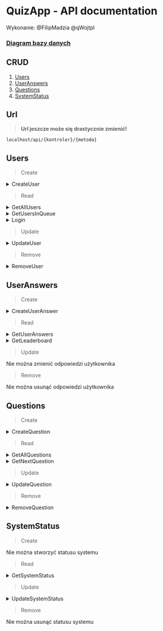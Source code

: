 # QuizApp - API documentation
Wykonanie: @FilipMadzia @qWojtpl

### [Diagram bazy danych](https://dbdiagram.io/d/Festiwal_nauki_quiz_elim-65943ee2ac844320ae1cfdb2)

## CRUD
1. [Users](#users)
2. [UserAnswers](#useranswers)
3. [Questions](#questions)
4. [SystemStatus](#systemstatus)

## Url

> **Url jeszcze może się drastycznie zmienić!**

`localhost/api/{kontroler}/{metoda}`

## Users
> Create

<details><summary>CreateUser</summary>
    
### Url:

`POST: localhost/api/users/CreateUser/`

### Co przyjmuje:

W body

```json
{
    "api_key": "administrator-api-key",
    "user": {
        "name": "John",
        "surname": "Smith",
        "password": 123
    }
}
```

### Co zwraca:

```txt
401 - API key nie należy do admina lub admin nie zalogowany
500 - błąd podczas tworzenia nowego użytkownika
201 - sukces
```

</details>

> Read

<details><summary>GetAllUsers</summary>
    
### Url:

`GET: localhost/api/users/GetAllUsers/{adminApiKey}`

### Co przyjmuje:

`localhost/api/users/GetAllUsers/admin-api-key`

### Co zwraca:

```txt
401 - API key nie należy do admina lub admin nie zalogowany
200 - sukces i tablicę użytkowników
```

```json
[
    {
        "user_id": 0,
        "name": "John",
        "surname": "Smith",
        "login": "john.smith",
        "status": 0
    },
    {
        "user_id": 1,
        "name": "Will",
        "surname": "Hutcherson",
        "login": "will.hutcherson",
        "status": 0
    },
    {
        "user_id": 2,
        "name": "Kamil",
        "surname": "Zdun",
        "login": "kamil.zdun",
        "status": 0
    }
]
```

</details>

<details><summary>GetUsersInQueue</summary>
    
### Url:

`GET: localhost/api/users/GetUsersInQueue/{apiKey}`

### Co przyjmuje:

`localhost/api/users/GetUsersInQueue/api-key`

### Co zwraca:

```txt
400 - użytkownik o podanym API key nie istnieje lub nie jest zalogowany
200 - sukces i listę użytkowników w kolejce
```

```json
[
    {
        "user_id": 0,
        "name": "John",
        "surname": "Smith"
    },
    {
        "user_id": 1,
        "name": "Will",
        "surname": "Hutcherson"
    },
    {
        "user_id": 2,
        "name": "Kamil",
        "surname": "Zdun"
    }
]
```

</details>

<details><summary>Login</summary>

### Url:

`POST: localhost/api/users/Login/`

### Co przyjmuje:

```js
{
    "login": "login",
    "password": "password"
}
```

### Co zwraca:

```txt
400 - nie znaleziono użytkownika o takim loginie i haśle
403 - status systemu = 0 (nie dotyczy adminów)
200 - sukces i dane użytkownika

```

```json
{
    "user_id": 0,
    "account_type": 0,
    "name": "John",
    "surname": "Smith",
    "login": "john.smith",
    "status": 0
}
```

</details>

> Update

<details><summary>UpdateUser</summary>
    
### Url:

`PUT: localhost/api/users/UpdateUser/`

### Co przyjmuje:

W body

```json
{
    "user_id": 0,
    "api_key": "admin-api-key",
    "user": {
        "name": "new-name",
        "surname": "new-surname",
        "password": "new-password",
        "status": 0
    }
} 
```

### Co zwraca:

```txt
401 - API key nie należy do admina lub admin nie zalogowany
400 - nie ma użytkownika o podanym id
500 - błąd podczas aktualizowania użytkownika
204 - sukces
```

</details>

> Remove

<details><summary>RemoveUser</summary>
    
### Url:

`DELETE: localhost/api/users/RemoveUser/{adminApiKey}/{userId}`

### Co przyjmuje:

`localhost/api/users/RemoveUser/admin-api-key/user-id`

### Co zwraca:

```txt
401 - API key nie należy do admina lub admin nie zalogowany
204 - sukces
```

</details>

## UserAnswers

> Create

<details><summary>CreateUserAnswer</summary>
    
### Url:

`POST: localhost/api/useranswers/CreateUserAnswer/`

### Co przyjmuje:

W body

```json
{
    "question_id": 1,
    "chosen_option": 1,
    "api_key": "api-key"
} 
```

### Co zwraca:

```txt
400 - użytkownik o podanym API key nie istnieje lub nie jest zalogowany
403 - status systemu jest inny niż 2
500 - błąd podczas tworzenia odpowiedzi użytkownika
201 - sukces
```

</details>

> Read

<details><summary>GetUserAnswers</summary>
    
### Url:

`GET: localhost/api/useranswers/GetUserAnswers/{api-key}/{id}`

### Co przyjmuje:

`localhost/api/useranswers/GetUserAnswers/administrator-api-key/1`

### Co zwraca:

```txt
401 - API key nie należy do admina lub admin nie zalogowany
200 - sukces
```

```json
[
    {
        "question": {
            "text": "Pytanie",
            "options": [
                "Opcja 1",
                "Opcja 2",
                "Opcja 3",
                "Opcja 4"
            ],
            "correct_answer": 0,
            "available_time": 0
        },
        "chosen_option": 2,
        "start_time": 84237423854,
        "end_time": 84237423860
    },
    {
        "question": {
            "text": "Pytanie",
            "options": [
                "Opcja 1",
                "Opcja 2",
                "Opcja 3",
                "Opcja 4"
            ],
            "correct_answer": 0,
            "available_time": 0
        },
        "chosen_option": NULL,
        "start_time": 84237423854,
        "end_time": NULL
    },
    {
        "question": {
            "text": "Pytanie",
            "options": [
                "Opcja 1",
                "Opcja 2",
                "Opcja 3",
                "Opcja 4"
            ],
            "correct_answer": 0,
            "available_time": 0
        },
        "chosen_option": 1,
        "start_time": 84237423854,
        "end_time": 84237423860
    }
]
```

</details>

<details><summary>GetLeaderboard</summary>
    
### Url:

`GET: localhost/api/useranswers/GetLeaderboard/{apiKey}`

### Co przyjmuje:

`localhost/api/useranswers/GetLeaderboard/user-api-key`

### Co zwraca:

```txt
400 - użytkownik o podanym API key nie istnieje lub nie jest zalogowany
403 - status systemu jest inny niż 3 (wyniki)
200 - sukces i listę użytkowników posortowaną malejąco według ilości poprawnych odpowiedzi oraz rosnącą według czasu zakończenia
```

```json
[
    {
        "user": {
            "id": 2,
            "name": "Kamil",
            "surname": "Zdun",
            "start_time": "2024-04-03T21:58:16.7271061",
            "end_time": "2024-04-10T21:15:55.9540494"
        },
        "correct_answers": 4,
        "wrong_answers": 1
    },
    {
        "user": {
            "id": 5,
            "name": "Adam",
            "surname": "Nowak",
            "start_time": "2024-04-03T21:58:16.7271061",
            "end_time": "2024-04-10T21:19:12.9540494"
        },
        "correct_answers": 3,
        "wrong_answers": 2
    }
]
```

</details>

> Update

Nie można zmienić odpowiedzi użytkownika

> Remove

Nie można usunąć odpowiedzi użytkownika

## Questions

> Create

<details><summary>CreateQuestion</summary>
    
### Url:

`POST: localhost/api/questions/CreateQuestion/`

### Co przyjmuje:

W body

```json
{
    "api_key": "administrator-api-key",
    "question": {
        "text": "Pytanie",
        "options": [
            "Opcja 1",
            "Opcja 2",
            "Opcja 3",
            "Opcja 4"
        ],
        "correct_answer": 0,
        "available_time": 0
    }
} 
```

### Co zwraca:

```txt
401 - API key nie należy do admina lub admin nie zalogowany
500 - coś poszło nie tak podczas dodawanie pytania do bazy danych
201 - sukces
```

</details>

> Read

<details><summary>GetAllQuestions</summary>
    
### Url:

`GET: localhost/api/questions/GetAllQuestions/{apiKey}`

### Co przyjmuje:

`localhost/api/questions/GetAllQuestions/administrator-api-key`

### Co zwraca:

```txt
401 - API key nie należy do admina lub admin nie zalogowany
200 - tablica wszystkich pytań
```

```json
[
    {
        "question_id": 1,
        "text": "Pytanie",
        "options": [
            "Opcja 1",
            "Opcja 2",
            "Opcja 3",
            "Opcja 4"
        ],
        "correct_answer": 2,
        "available_time": 0
    },
    {
        "question_id": 2,
        "text": "Pytanie2",
        "options": [
            "Opcja 1",
            "Opcja 2",
            "Opcja 3",
            "Opcja 4"
        ],
        "correct_answer": 0,
        "available_time": 0
    }
]
```

</details>

<details><summary>GetNextQuestion</summary>
    
### Url:

`GET: localhost/api/questions/GetNextQuestion/{apiKey}`

### Co przyjmuje:

`localhost/api/questions/GetNextQuestion/admin-api-key`

### Co zwraca:

```txt
400 - użytkownik o podanym API key nie istnieje lub nie jest zalogowany
403 - status systemu jest inny niż 2 (quiz)
405 - użytkownik odpowiedział już na wszystkie pytania
200 - następne pytanie
```

```json
{
    "id": 1,
    "text": "Pytanie",
    "options": [
        "Opcja 1",
        "Opcja 2",
        "Opcja 3",
        "Opcja 4"
    ],
    "available_time": 0,
    "time_from_beginning": 60
}
```

</details>

> Update

<details><summary>UpdateQuestion</summary>
    
### Url:

`PUT: localhost/api/questions/UpdateQuestion/`

### Co przyjmuje:

W body

```json
{
    "question_id": 0,
    "api_key": "administrator-api-key",
    "question": {
        "text": "Pytanie",
        "options": [
            "Opcja 1",
            "Opcja 2",
            "Opcja 3",
            "Opcja 4"
        ],
        "correct_answer": 0,
        "available_time": 0
    }
} 
```

### Co zwraca:

```txt
501 - nie zaimplementowano
```

</details>

> Remove

<details><summary>RemoveQuestion</summary>
    
### Url:

`DELETE: localhost/api/questions/RemoveQuestion/{adminApiKey}/{id}`

### Co przyjmuje:

`localhost/api/questions/RemoveQuestion/admin-api-key/question-id`

### Co zwraca:

```txt
401 - API key nie należy do admina lub admin nie zalogowany
404 - brak pytania o podanych id
204 - usunięto pomyślnie
```

</details>

## SystemStatus

> Create

Nie można stworzyć statusu systemu

> Read

<details><summary>GetSystemStatus</summary>
    
### Url:

`GET: localhost/api/systemstatus/GetSystemStatus/`

### Co przyjmuje:

-

### Co zwraca:

200 - status systemu

```txt
0 - wyłączony
1 - kolejka
2 - quiz
3 - wyniki
```

</details>

> Update

<details><summary>UpdateSystemStatus</summary>
    
### Url:

`PUT: localhost/api/systemstatus/UpdateSystemStatus/`

### Co przyjmuje:

W body

```json
{
    "api_key": "administrator-api-key",
    "status": 1
}
```

Cyfrę reprezentującą status systemu:

```txt
0 - wyłączony
1 - kolejka
2 - quiz
3 - wyniki
```

### Co zwraca:

```txt
400 - złe dane wejściowe
401 - API key nie należy do admina lub admin nie zalogowany
500 - błąd podczas zmiany statusu systemu
204 - sukces
```

</details>

> Remove

Nie można usunąć statusu systemu
